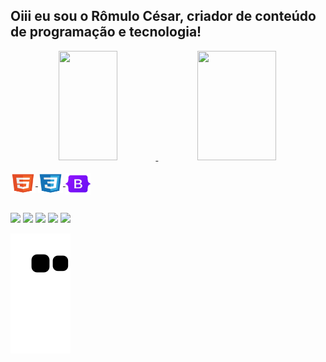 ## Oiii eu sou o Rômulo César, criador de conteúdo de programação e tecnologia!
<div align="center">
  <a href="https://github.com/romulocesarsabino">
  <img height="175em" width="43%" src="https://github-readme-stats.vercel.app/api?username=romulocesarsabino&show_icons=true&theme=dracula&include_all_commits=true&count_private=true"/>
  <img height="175em" width="50%" src="https://github-readme-stats.vercel.app/api/top-langs/?username=romulocesarsabino&layout=compact&langs_count=7&theme=dracula"/>
</div>

<div style="display: inline_block"><br>
  <img align="center" alt="Romulo-HTML" height="30" width="40" src="https://raw.githubusercontent.com/devicons/devicon/master/icons/html5/html5-original.svg">
  <img align="center" alt="Romulo-CSS" height="30" width="40" src="https://raw.githubusercontent.com/devicons/devicon/master/icons/css3/css3-original.svg">
<img align="center" alt="Romulo-BOOTSTRAP" height="35" width="40" src="https://raw.githubusercontent.com/devicons/devicon/master/icons/bootstrap/bootstrap-original.svg">

##
 
<div> 
  <a href="https://www.youtube.com/channel/UCpsSNjKl7fWuq6S8Uofmnww" target="_blank"><img src="https://img.shields.io/badge/YouTube-FF0000?style=for-the-badge&logo=youtube&logoColor=white" target="_blank"></a>
  <a href="https://instagram.com/romulowesker" target="_blank"><img src="https://img.shields.io/badge/-Instagram-%23E4405F?style=for-the-badge&logo=instagram&logoColor=white" target="_blank"></a>
  <a href = "mailto: romulowesker92@gmail.com"><img src="https://img.shields.io/badge/-Gmail-%23333?style=for-the-badge&logo=gmail&logoColor=white" target="_blank"></a>
<a href = "mailto: romulowesker@hotmail.com"><img src="https://img.shields.io/badge/Microsoft_Outlook-0078D4?style=for-the-badge&logo=microsoft-outlook&logoColor=white"></a>
<a href="https://www.linkedin.com/in/rômulo-césar-718147163" target="_blank"><img src="https://img.shields.io/badge/-LinkedIn-%230077B5?style=for-the-badge&logo=linkedin&logoColor=white" target="_blank"></a> 

  ![Snake animation](https://github.com/rafaballerini/rafaballerini/blob/output/github-contribution-grid-snake.svg)
 
</div>
